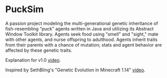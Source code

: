 # PuckSim

A passion project modeling the multi-generational genetic inheritance of fish-resembling “puck” agents written in Java and utilizing its Abstract Window Toolkit library.
Agents seek food using "smell" and "sight," mate with other agents, and nurse offspring to adulthood. Agents inherit traits from their parents with a chance of mutation; stats and agent behavior are affected by these genetic traits.

Explanation for v1.0 [video](https://youtu.be/AvIlGguYQxE).

Inspired by SethBling's "Genetic Evolution in Minecraft 1.14" [video](https://www.youtube.com/watch?v=9aIp5DdnKwM).
